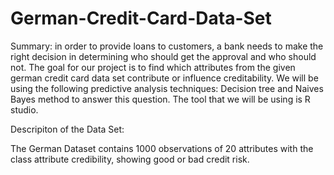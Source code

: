 # German-Credit-Card-Data-Set

Summary: 
in order to provide loans to customers, a bank needs to make the right decision in determining who should get the approval and who should not.
The goal for our project is to find which attributes from the given german credit card data set contribute or influence creditability. We will be using the following predictive analysis techniques: Decision tree and Naives Bayes method to answer this question. The
tool that we will be using is R studio.

Descripiton of the Data Set:

The German Dataset contains 1000 observations of 20 attributes with the class attribute credibility, showing good or bad credit risk.
